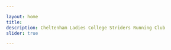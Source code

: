 ```yaml
---

layout: home
title: 
description: Cheltenham Ladies College Striders Running Club
slider: true

---
```

